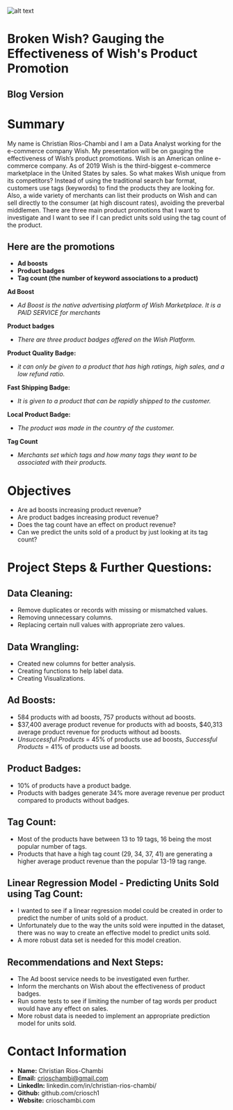 ![alt text](https://media-assets-02.thedrum.com/cache/images/thedrum-prod/s3-news-tmp-90538-wish_e-commerce--2x1--940.png)

# Broken Wish? Gauging the Effectiveness of Wish's Product Promotion

## Blog Version


# Summary
My name is Christian Rios-Chambi and I am a Data Analyst working for the e-commerce company Wish. My presentation will be on gauging the effectiveness of Wish’s product promotions. Wish is an American online e-commerce company. As of 2019 Wish is the third-biggest e-commerce marketplace in the United States by sales. So what makes Wish unique from its competitors? Instead of using the traditional search bar format, customers use tags (keywords) to find the products they are looking for. Also, a wide variety of merchants can list their products on Wish and can sell directly to the consumer (at high discount rates), avoiding the preverbal middlemen. There are three main product promotions that I want to investigate and I want to see if I can predict units sold using the tag count of the product.

## **Here are the promotions** 
- **Ad boosts**
- **Product badges**
- **Tag count (the number of keyword associations to a product)**



**Ad Boost** 
- *Ad Boost is the native advertising platform of Wish Marketplace. It is a PAID SERVICE for merchants*

**Product badges** 
- *There are three product badges offered on the Wish Platform.*

**Product Quality Badge:** 
- *it can only be given to a product that has high ratings, high sales, and a low refund ratio.*

**Fast Shipping Badge:** 
- *It is given to a product that can be rapidly shipped to the customer.*

**Local Product Badge:** 
- *The product was made in the country of the customer.*

**Tag Count** 
- *Merchants set which tags and how many tags they want to be associated with their products.*

# Objectives
- Are ad boosts increasing product revenue?
- Are product badges increasing product revenue?
- Does the tag count have an effect on product revenue?
- Can we predict the units sold of a product by just looking at its tag count?

# Project Steps & Further Questions:

## Data Cleaning:

- Remove duplicates or records with missing or mismatched values.
- Removing unnecessary columns. 
- Replacing certain null values with appropriate zero values.

## Data Wrangling:

- Created new columns for better analysis.
- Creating functions to help label data.
- Creating Visualizations.

## Ad Boosts:

- 584 products with ad boosts, 757 products without ad boosts.
- $37,400 average product revenue for products with ad boosts, $40,313 average product revenue for products without ad boosts.
- *Unsuccessful Products* = 45% of products use ad boosts, *Successful Products* = 41% of products use ad boosts.

## Product Badges:
- 10% of products have a product badge.
- Products with badges generate 34% more average revenue per product compared to products without badges.

## Tag Count:
- Most of the products have between 13 to 19 tags, 16 being the most popular number of tags.
- Products that have a high tag count (29, 34, 37, 41) are generating a higher average product revenue than the popular 13-19 tag range. 

## Linear Regression Model - Predicting Units Sold using Tag Count:
- I wanted to see if a linear regression model could be created in order to predict the number of units sold of a product.
- Unfortunately due to the way the units sold were inputted in the dataset, there was no way to create an effective model to predict units sold.
- A more robust data set is needed for this model creation.

## Recommendations and Next Steps:
- The Ad boost service needs to be investigated even further.
- Inform the merchants on Wish about the effectiveness of product badges.
- Run some tests to see if limiting the number of tag words per product would have any effect on sales.
- More robust data is needed to implement an appropriate prediction model for units sold.

# Contact Information 
- **Name:** Christian Rios-Chambi
- **Email:** crioschambi@gmail.com
- **LinkedIn:** linkedin.com/in/christian-rios-chambi/
- **Github:** github.com/criosch1
- **Website:** crioschambi.com

